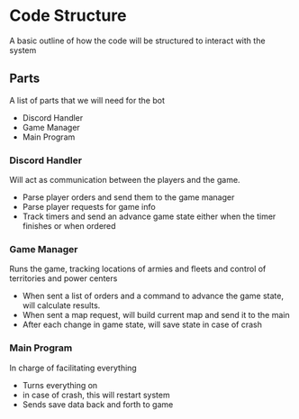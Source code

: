 # Code Structure
A basic outline of how the code will be structured to interact with the system

## Parts
A list of parts that we will need for the bot
- Discord Handler
- Game Manager
- Main Program

### Discord Handler
Will act as communication between the players and the game.
- Parse player orders and send them to the game manager
- Parse player requests for game info
- Track timers and send an advance game state either when the timer finishes or when ordered

### Game Manager
Runs the game, tracking locations of armies and fleets and control of territories and power centers
- When sent a list of orders and a command to advance the game state, will calculate results.
- When sent a map request, will build current map and send it to the main
- After each change in game state, will save state in case of crash

### Main Program
In charge of facilitating everything
- Turns everything on
- in case of crash, this will restart system
- Sends save data back and forth to game